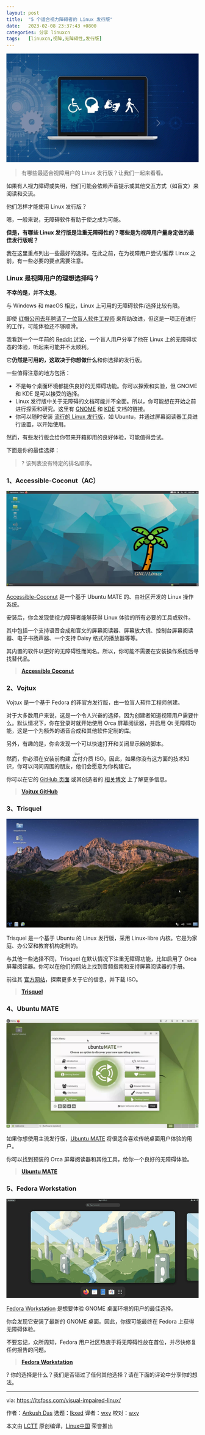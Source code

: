 ```yaml
---
layout: post
title:	"5 个适合视力障碍者的 Linux 发行版"
date:	2023-02-08 23:37:43 +0800 
categories:	分享 linuxcn 
tags:	[linuxcn,视障,无障碍性,发行版]
---
```



![](/Asserts/Images/album/202302/08/233736xssinjunsujjcacs.jpg)



> 
> 有哪些最适合视障用户的 Linux 发行版？让我们一起来看看。
> 
> 
> 


如果有人视力障碍或失明，他们可能会依赖声音提示或其他交互方式（如盲文）来阅读和交流。


他们怎样才能使用 Linux 发行版？


嗯，一般来说，无障碍软件有助于使之成为可能。


**但是，有哪些 Linux 发行版是注重无障碍性的？哪些是为视障用户量身定做的最佳发行版呢？**


我在这里重点列出一些最好的选择。在此之前，在为视障用户尝试/推荐 Linux 之前，有一些必要的要点需要注意。


### Linux 是视障用户的理想选择吗？


**不幸的是，并不太是**。


与 Windows 和 macOS 相比，Linux 上可用的无障碍软件/选择比较有限。


即使 [红帽公司去年聘请了一位盲人软件工程师](https://news.itsfoss.com/red-hat-accessibility-gnome/) 来帮助改进，但这是一项正在进行的工作，可能体验还不够顺滑。


我看到一个一年前的 [Reddit 讨论](https://www.reddit.com/r/linux/comments/s3vvot/state_of_accessibility_on_linux_perspective_of_a/)，一个盲人用户分享了他在 Linux 上的无障碍状态的体验，听起来可能并不太顺利。


它**仍然是可用的，这取决于你想做什么**和你选择的发行版。


一些值得注意的地方包括：


* 不是每个桌面环境都提供良好的无障碍功能。你可以探索和实验，但 GNOME 和 KDE 是可以接受的选择。
* Linux 发行版中关于无障碍的文档可能并不全面。所以，你可能想在开始之前进行探索和研究。这里有 [GNOME](https://wiki.gnome.org/Accessibility) 和 [KDE](https://community.kde.org/Accessibility) 文档的链接。
* 你可以随时安装 [流行的 Linux 发行版](https://itsfoss.com/best-linux-distributions/)，如 Ubuntu，并通过屏幕阅读器工具进行设置，以开始使用。


然而，有些发行版会给你带来开箱即用的良好体验，可能值得尝试。


下面是你的最佳选择：



> 
> ? 该列表没有特定的排名顺序。
> 
> 
> 


### 1、Accessible-Coconut（AC）


![Accessible-Coconut 的主屏幕截图，带有蓝色壁纸和椰子图标](/Asserts/Images/album/202302/08/233743ju0u8h02ljhsszht.jpg)


[Accessible-Coconut](https://zendalona.com/accessible-coconut/) 是一个基于 Ubuntu MATE 的、由社区开发的 Linux 操作系统。


安装后，你会发现使视力障碍者能够获得 Linux 体验的所有必要的工具或软件。


其中包括一个支持语音合成和盲文的屏幕阅读器、屏幕放大镜、控制台屏幕阅读器、电子书扬声器、一个支持 Daisy 格式的播放器等等。


其内置的软件以更好的无障碍性而闻名。所以，你可能不需要在安装操作系统后寻找替代品。



> 
> **[Accessible Coconut](https://zendalona.com/accessible-coconut/)**
> 
> 
> 


### 2、Vojtux


Vojtux 是一个基于 Fedora 的非官方发行版，由一位盲人软件工程师创建。


对于大多数用户来说，这是一个令人兴奋的选择，因为创建者知道视障用户需要什么。默认情况下，你在登录时就开始使用 Orca 屏幕阅读器，并启用 Qt 无障碍功能，这是一个为额外的语音合成和其他软件定制的库。


另外，有趣的是，你会发现一个可以快速打开和关闭显示器的脚本。


然而，你必须在安装前构建 <ruby> 立付 <rt>  Live </rt></ruby> 介质 ISO。因此，如果你没有这方面的技术知识，你可以问问周围的朋友，他们会愿意为你构建它。


你可以在它的 [GitHub 页面](https://github.com/vojtapolasek/vojtux) 或其创造者的 [相关博文](https://opensource.com/article/22/9/linux-visually-impaired-users) 上了解更多信息。



> 
> **[Vojtux GitHub](https://github.com/vojtapolasek/vojtux)**
> 
> 
> 


### 3、Trisquel


![Trisquel 的屏幕截图，其墙纸显示为绿色的山和太空](/Asserts/Images/album/202302/08/233743tzmo95u112um6t2z.jpg)


Trisquel 是一个基于 Ubuntu 的 Linux 发行版，采用 Linux-libre 内核。它是为家庭、办公室和教育机构定制的。


与其他一些选择不同，Trisquel 在默认情况下注重无障碍功能，比如启用了 Orca 屏幕阅读器。你可以在他们的网站上找到音频指南和支持屏幕阅读器的手册。


前往其 [官方网站](https://trisquel.info/en)，探索更多关于它的信息，并下载 ISO。



> 
> **[Trisquel](https://trisquel.info/en)**
> 
> 
> 


### 4、Ubuntu MATE


![Ubuntu MATE 截图，欢迎屏幕提供了各种选项，以获得良好的开机体验](/Asserts/Images/album/202302/08/233744lopz6jwpxqngxjzp.jpg)


如果你想使用主流发行版，[Ubuntu MATE](https://ubuntu-mate.org) 将很适合喜欢传统桌面用户体验的用户。


你可以找到预装的 Orca 屏幕阅读器和其他工具，给你一个良好的无障碍体验。



> 
> **[Ubuntu MATE](https://ubuntu-mate.org)**
> 
> 
> 


### 5、Fedora Workstation


![Fedora 37 屏幕截图，带有绿草、岩石冒充的建筑的油漆风格的壁纸，中间有一条河](/Asserts/Images/album/202302/08/233744hyll7h82ee872u3e.png)


[Fedora Workstation](https://getfedora.org/en/workstation/) 是想要体验 GNOME 桌面环境的用户的最佳选择。


你会发现它安装了最新的 GNOME 桌面。因此，你很可能最终在 Fedora 上获得无障碍体验。


不要忘记，众所周知，Fedora 用户社区热衷于将无障碍性放在首位，并尽快修复任何报告的问题。



> 
> **[Fedora Workstation](https://getfedora.org/en/workstation/)**
> 
> 
> 


? 你的选择是什么？我们是否错过了任何其他选择？请在下面的评论中分享你的想法。




---


via: <https://itsfoss.com/visual-impaired-linux/>


作者：[Ankush Das](https://itsfoss.com/author/ankush/) 选题：[lkxed](https://github.com/lkxed) 译者：[wxy](https://github.com/wxy) 校对：[wxy](https://github.com/wxy)


本文由 [LCTT](https://github.com/LCTT/TranslateProject) 原创编译，[Linux中国](https://linux.cn/) 荣誉推出
